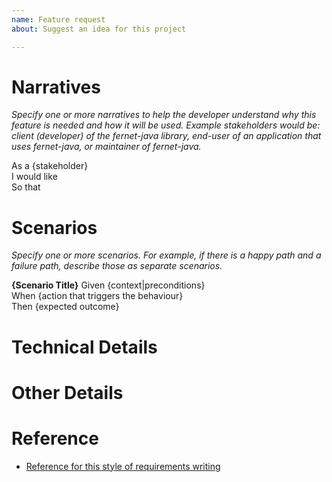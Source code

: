 ```yaml
---
name: Feature request
about: Suggest an idea for this project

---
```


# Narratives

*Specify one or more narratives to help the developer understand why this feature is needed and how it will be used. Example stakeholders would be: client (developer) of the fernet-java library, end-user of an application that uses fernet-java, or maintainer of fernet-java.*

As a {stakeholder}  
I would like  
So that  

# Scenarios

*Specify one or more scenarios. For example, if there is a happy path and a failure path, describe those as separate scenarios.*

**{Scenario Title}**
Given {context|preconditions}  
When {action that triggers the behaviour}  
Then {expected outcome}  

# Technical Details

# Other Details

# Reference
* [Reference for this style of requirements writing](https://dannorth.net/introducing-bdd/)
